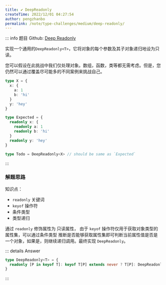 ```yaml
---
title: ✔️ DeepReadonly
createTime: 2022/12/01 04:27:54
author: pengzhanbo
permalink: /note/type-challenges/medium/deep-readonly/
---
```


::: info 题目
Github: [Deep Readonly](https://github.com/type-challenges/type-challenges/blob/main/questions/00009-medium-deep-readonly/)

实现一个通用的`DeepReadonly<T>`，它将对象的每个参数及其子对象递归地设为只读。

您可以假设在此挑战中我们仅处理对象。数组，函数，类等都无需考虑。但是，您仍然可以通过覆盖尽可能多的不同案例来挑战自己。

```ts
type X = { 
  x: { 
    a: 1
    b: 'hi'
  }
  y: 'hey'
}

type Expected = { 
  readonly x: { 
    readonly a: 1
    readonly b: 'hi'
  }
  readonly y: 'hey' 
}

type Todo = DeepReadonly<X> // should be same as `Expected`
```
:::

### 解题思路

知识点：

- `readonly` 关键词
- `keyof` 操作符
- 条件类型
- 类型递归

通过 `readonly` 修饰属性为 只读属性， 由于 `keyof` 操作符仅用于获取对象类型的 属性集，可以通过条件类型
推断是否能够获取属性集即可判断当前属性值是否是一个对象，如果是，则继续递归调用。最终实现 `DeepReadonly`。


::: details Answer
```ts
type DeepReadonly<T> = {
  readonly [P in keyof T]: keyof T[P] extends never ? T[P]: DeepReadonly<T[P]>
}
```
:::

